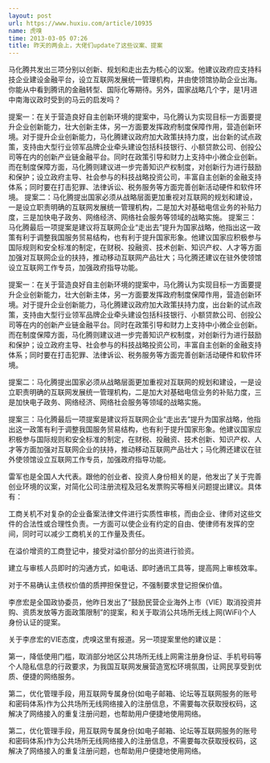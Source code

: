 ```yaml
---
layout: post
url: https://www.huxiu.com/article/10935
name: 虎嗅
time: 2013-03-05 07:26
title: 昨天的两会上，大佬们update了这些议案、提案
---
```

马化腾共发出三项分别以创新、规划和走出去为核心的议案。他建议政府应支持科技企业建设金融平台，设立互联网发展统一管理机构，并由使领馆协助企业出海。你能从中看到腾讯的金融转型、国际化等期待。另外，国家战略几个字，是1月进中南海议政时受到的马云的启发吗？

提案一：在关于营造良好自主创新环境的提案中，马化腾认为实现目标一方面要提升企业创新能力，壮大创新主体，另一方面要发挥政府制度保障作用，营造创新环境。对于提升企业创新能力，马化腾建议政府加大政策扶持力度，出台新的试点政策，支持由大型行业领军品牌企业牵头建设包括科技银行、小额贷款公司、创投公司等在内的创新产业链金融平台。同时在政策引导和财力上支持中小微企业创新。而在制度保障方面，马化腾则建议进一步完善知识产权制度，对创新行为进行鼓励和保护；设立政府主导、社会参与的科技战略投资公司，丰富自主创新的金融支持体系；同时要在打击犯罪、法律诉讼、税务服务等方面完善创新活动硬件和软件环境。 提案二：马化腾提出国家必须从战略层面更加重视对互联网的规划和建设，一是设立职责明确的互联网发展统一管理机构，二是加大对基础电信业务的补贴力度，三是加快电子政务、网络经济、网络社会服务等领域的战略实施。 提案三：马化腾最后一项提案是建议将互联网企业“走出去”提升为国家战略，他指出这一政策有利于调整我国服务贸易结构，也有利于提升国家形象。他建议国家应积极参与国际规则和安全标准的制定，在财税、投融资、技术创新、知识产权、人才等方面加强对互联网企业的扶持，推动移动互联网产品壮大；马化腾还建议在驻外使领馆设立互联网工作专员，加强政府指导功能。

提案一：在关于营造良好自主创新环境的提案中，马化腾认为实现目标一方面要提升企业创新能力，壮大创新主体，另一方面要发挥政府制度保障作用，营造创新环境。对于提升企业创新能力，马化腾建议政府加大政策扶持力度，出台新的试点政策，支持由大型行业领军品牌企业牵头建设包括科技银行、小额贷款公司、创投公司等在内的创新产业链金融平台。同时在政策引导和财力上支持中小微企业创新。而在制度保障方面，马化腾则建议进一步完善知识产权制度，对创新行为进行鼓励和保护；设立政府主导、社会参与的科技战略投资公司，丰富自主创新的金融支持体系；同时要在打击犯罪、法律诉讼、税务服务等方面完善创新活动硬件和软件环境。

提案二：马化腾提出国家必须从战略层面更加重视对互联网的规划和建设，一是设立职责明确的互联网发展统一管理机构，二是加大对基础电信业务的补贴力度，三是加快电子政务、网络经济、网络社会服务等领域的战略实施。

提案三：马化腾最后一项提案是建议将互联网企业“走出去”提升为国家战略，他指出这一政策有利于调整我国服务贸易结构，也有利于提升国家形象。他建议国家应积极参与国际规则和安全标准的制定，在财税、投融资、技术创新、知识产权、人才等方面加强对互联网企业的扶持，推动移动互联网产品壮大；马化腾还建议在驻外使领馆设立互联网工作专员，加强政府指导功能。

雷军也是全国人大代表。跟他的创业者、投资人身份相关的是，他发出了关于完善创业环境的议案，对简化公司注册流程及冠名发票购买等相关问题提出建议。具体有：

工商关机不对复杂的企业备案法律文件进行实质性审核，而由企业、律师对这些文件的合法性或合理性负责。一方面可以使企业有约定的自由、使律师有发挥的空间，同时可以减少工商机关的工作量及责任。

在溢价增资的工商登记中，接受对溢价部分的出资进行验资。

建立与审核人员即时的沟通方式，如电话、即时通讯工具等，提高网上审核效率。

对于不易确认主债权价值的质押担保登记，不强制要求登记担保价值。

李彦宏是全国政协委员，他昨日发出了“鼓励民营企业海外上市（VIE）取消投资并购、资质发放等方面政策限制”的提案，和关于取消公共场所无线上网(WiFi)个人身份认证的提案。

关于李彦宏的VIE态度，虎嗅这里有报道。另一项提案里他的建议是：

第一，降低使用门槛，取消部分地区公共场所无线上网需注册身份证、手机号码等个人隐私信息的行政要求，为我国互联网发展营造宽松环境氛围，让网民享受到优质、便捷的网络服务。

第二，优化管理手段，用互联网专属身份(如电子邮箱、论坛等互联网服务的账号和密码体系)作为公共场所无线网络接入的注册信息，不需要每次获取授权码，这解决了网络接入的重复注册问题，也帮助用户便捷地使用网络。

第二，优化管理手段，用互联网专属身份(如电子邮箱、论坛等互联网服务的账号和密码体系)作为公共场所无线网络接入的注册信息，不需要每次获取授权码，这解决了网络接入的重复注册问题，也帮助用户便捷地使用网络。

